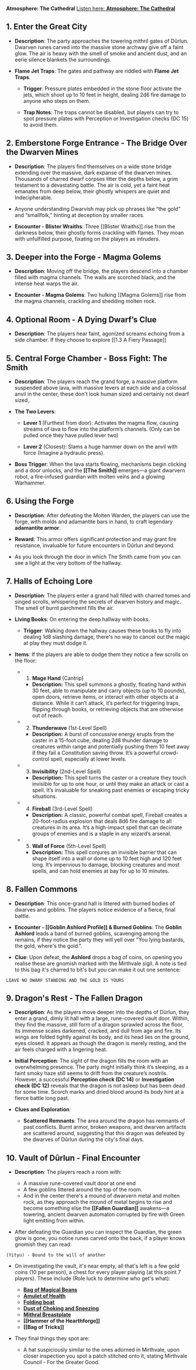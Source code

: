 **Atmosphere: The Cathedral** [Listen here: **Atmosphere: The Cathedral**](https://open.spotify.com/user/bezoing/playlist/0IyMP3izyM2jbYgJLydB00)

## 1. Enter the Great City
	
- **Description**: The party approaches the towering mithril gates of Dûrlun. Dwarven runes carved into the massive stone archway give off a faint glow. The air is heavy with the smell of smoke and ancient dust, and an eerie silence blankets the surroundings.
	
- **Flame Jet Traps**: The gates and pathway are riddled with **Flame Jet Traps**.

    - **Trigger**: Pressure plates embedded in the stone floor activate the jets, which shoot up to 10 feet in height, dealing 2d6 fire damage to anyone who steps on them.
    
    - **Trap Notes**: The traps cannot be disabled, but players can try to spot pressure plates with Perception or Investigation checks (DC 15) to avoid them.

## 2. Emberstone Forge Entrance - The Bridge Over the Dwarven Mines
	
- **Description**: The players find themselves on a wide stone bridge extending over the massive, dark expanse of the dwarven mines. Thousands of charred dwarf corpses litter the depths below, a grim testament to a devastating battle. The air is cold, yet a faint heat emanates from deep below, their ghostly whispers are quiet and Indecipherable.

- Anyone understanding Dwarvish may pick up phrases like “the gold” and “smallfolk,” hinting at deception by smaller races.
	
- **Encounter - Blister Wraiths**: Three [[Blister Wraiths]] rise from the darkness below, their ghostly forms crackling with flames. They moan with unfulfilled purpose, fixating on the players as intruders.

## 3. Deeper into the Forge - Magma Golems
	
- **Description**: Moving off the bridge, the players descend into a chamber filled with magma channels. The walls are scorched black, and the intense heat warps the air.
	
- **Encounter - Magma Golems**: Two hulking [[Magma Golems]] rise from the magma channels, crackling and shedding molten rock.

## 4. Optional Room - A Dying Dwarf’s Clue

- **Description**: The players hear faint, agonized screams echoing from a side chamber. If they choose to explore [[1.3 A Fiery Passage]]

## 5. Central Forge Chamber - Boss Fight: The Smith
	
- **Description**: The players reach the grand forge, a massive platform suspended above lava, with massive levers at each side and a colossal anvil in the center, these don't look human sized and certainly not dwarf sized,.
	
- **The Two Levers**:
	
	- **Lever 1** (Furthest from door): Activates the magma flow, causing streams of lava to flow into the platform’s channels. (Only can be pulled once they have pulled lever two)
	
	- **Lever 2** (Closest): Slams a huge hammer down on the anvil with force (Imagine a hydraulic press).
	
- **Boss Trigger**: When the lava starts flowing, mechanisms begin clicking and a door unlocks, and the **[[The Smith]]** emerges—a giant dwarvern robot, a fire-infused guardian with molten veins and a glowing Warhammer.

## 6. Using the Forge
	
- **Description**: After defeating the Molten Warden, the players can use the forge, with molds and adamantite bars in hand, to craft legendary **adamantite armor**.
	
- **Reward**: This armor offers significant protection and may grant fire resistance, invaluable for future encounters in Dûrlun and beyond.

- As you look through the door in which The Smith came from you can see a light at the very bottom of the hallway.

## 7. Halls of Echoing Lore
	
- **Description**: The players enter a grand hall filled with charred tomes and singed scrolls, whispering the secrets of dwarven history and magic. The smell of burnt parchment fills the air.
	
- **Living Books**: On entering the deep hallway with books.
	
    - **Trigger**: Walking down the hallway causes these books to fly into dealing 1d8 slashing damage, there's no way to cancel out the magic at play they must dodge it.
	
- **Items**: If the players are able to dodge them they notice a few scrolls on the floor:

	-  1. **Mage Hand** (Cantrip)

		- **Description:** This spell summons a ghostly, floating hand within 30 feet, able to manipulate and carry objects (up to 10 pounds), open doors, retrieve items, or interact with other objects at a distance. While it can’t attack, it’s perfect for triggering traps, flipping through books, or retrieving objects that are otherwise out of reach.
		
	- 2. **Thunderwave** (1st-Level Spell)
	
		- **Description:** A burst of concussive energy erupts from the caster in a 15-foot cube, dealing 2d8 thunder damage to creatures within range and potentially pushing them 10 feet away if they fail a Constitution saving throw. It’s a powerful crowd-control spell, especially at lower levels.

	- 3. **Invisibility** (2nd-Level Spell)
	
		- **Description:** This spell turns the caster or a creature they touch invisible for up to one hour, or until they make an attack or cast a spell. It’s invaluable for sneaking past enemies or escaping tricky situations.
	
	- 4. **Fireball** (3rd-Level Spell)

		- **Description:** A classic, powerful combat spell, Fireball creates a 20-foot-radius explosion that deals 8d6 fire damage to all creatures in its area. It’s a high-impact spell that can decimate groups of enemies and is a staple in any wizard’s arsenal.

	- 5. **Wall of Force** (5th-Level Spell)
	
		- **Description:** This spell conjures an invisible barrier that can shape itself into a wall or dome up to 10 feet high and 120 feet long. It’s impervious to damage, blocking creatures and most spells, and can hold enemies at bay for up to 10 minutes.

## 8. Fallen Commons

- **Description**: This once-grand hall is littered with burned bodies of dwarves and goblins. The players notice evidence of a fierce, final battle.

- **Encounter - [[Goblin Ashlord Profile]] & Burned Goblins**: The **Goblin Ashlord** leads a band of burned goblins, scavenging among the remains, if they notice the party they will yell over "You lying bastards, the gold, where's the gold.".

- **Clue**: Upon defeat, the **Ashlord** drops a bag of coins, on opening you realise these are gnomish marked with the Mirthvale sigil. A note is tied to this bag it's charred to bit's but you can make it out one sentence:

```
LEAVE NO DWARF STANDING AND THE GOLD IS YOURS
```

## 9. Dragon's Rest - The Fallen Dragon

- **Description**: As the players move deeper into the depths of Dûrlun, they enter a grand, dimly lit hall with a large,  rune-covered vault door. Within, they find the massive, still form of a dragon sprawled across the floor, its immense scales darkened, cracked, and dull from age and fire. Its wings are folded tightly against its body, and its head lies on the ground, eyes closed. It appears as though the dragon is merely resting, and the air feels charged with a lingering heat.
    
- **Initial Perception**: The sight of the dragon fills the room with an overwhelming presence. The party might initially think it’s sleeping, as a faint smoky haze still seems to drift from the creature’s nostrils. However, a successful **Perception check (DC 14)** or **Investigation check (DC 12)** reveals that the dragon is not asleep but has been dead for some time. Scorch marks and dried blood around its body hint at a fierce battle long past.
    
- **Clues and Exploration**:
    
    - **Scattered Remnants**: The area around the dragon has remnants of past conflicts. Burnt armor, broken weapons, and dwarven artifacts are scattered around, suggesting that this dragon was defeated by the dwarves of Dûrlun during the city's final days.
## 10. Vault of Dûrlun - Final Encounter

- **Description**: The players reach a room with:

	- A massive rune-covered vault door at one end
	- A few goblins littered around the top of the room.
	- And in the center there's a mound of dwarvern metal and molten rock, as they approach the mound of metal begins to rise and become something else the **[[Fallen Guardian]]** awakens—a towering, ancient dwarven automaton corrupted by fire with Green light emitting from within.

- After defeating the Guardian you can inspect the Guardian, the green glow is gone, you notice runes carved onto the back, if a player knows gnomish they can read:

```
(Yityu) - Bound to the will of another
```

- On investigating the vault, it's near empty, all that's left is a few gold coins (10 per person), a chest for every player playing (at this point 7 players). These include (Role luck to determine who get's what):

	- **[Bag of Magical Beans](https://roll20.net/compendium/dnd5e/Bag%20of%20Beans#content)**
	- **[Amulet of Health](https://www.dndbeyond.com/magic-items/4568-amulet-of-health)**
	- **[Folding boat](https://5e.tools/items.html#folding%20boat_dmg)**
	- **[Dust of Choking and Sneezing](https://5e.tools/items.html#dust%20of%20sneezing%20and%20choking_dmg)**
	- **[Mithral Breastplate](https://5e.tools/items.html#mithral%20armor_dmg)**
	- **[[Hammer of the Hearthforge]]**
	- **[[Bag of Tricks]]**

- They final things they spot are:
	- A hat suspiciously similar to the ones adorned in Mirthvale, upon closer inspection you spot a patch stitched onto it, stating Mirthvale Council - For the Greater Good.
	